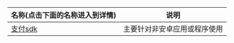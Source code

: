 | 名称(点击下面的名称进入到详情) | 说明                         |
| ------------------------------ | ---------------------------- |
| [支付sdk](/haiyou_pay_h5)      | 主要针对非安卓应用或程序使用 |


